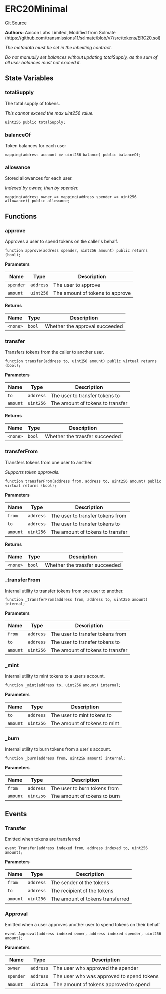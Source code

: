 # ERC20Minimal
[Git Source](https://github.com/panoptic-labs/panoptic-v1-core/blob/v1.1.x/contracts/tokens/ERC20Minimal.sol)

**Authors:**
Axicon Labs Limited, Modified from Solmate (https://github.com/transmissions11/solmate/blob/v7/src/tokens/ERC20.sol)

*The metadata must be set in the inheriting contract.*

*Do not manually set balances without updating totalSupply, as the sum of all user balances must not exceed it.*


## State Variables
### totalSupply
The total supply of tokens.

*This cannot exceed the max uint256 value.*


```solidity
uint256 public totalSupply;
```


### balanceOf
Token balances for each user


```solidity
mapping(address account => uint256 balance) public balanceOf;
```


### allowance
Stored allowances for each user.

*Indexed by owner, then by spender.*


```solidity
mapping(address owner => mapping(address spender => uint256 allowance)) public allowance;
```


## Functions
### approve

Approves a user to spend tokens on the caller's behalf.


```solidity
function approve(address spender, uint256 amount) public returns (bool);
```
**Parameters**

|Name|Type|Description|
|----|----|-----------|
|`spender`|`address`|The user to approve|
|`amount`|`uint256`|The amount of tokens to approve|

**Returns**

|Name|Type|Description|
|----|----|-----------|
|`<none>`|`bool`|Whether the approval succeeded|


### transfer

Transfers tokens from the caller to another user.


```solidity
function transfer(address to, uint256 amount) public virtual returns (bool);
```
**Parameters**

|Name|Type|Description|
|----|----|-----------|
|`to`|`address`|The user to transfer tokens to|
|`amount`|`uint256`|The amount of tokens to transfer|

**Returns**

|Name|Type|Description|
|----|----|-----------|
|`<none>`|`bool`|Whether the transfer succeeded|


### transferFrom

Transfers tokens from one user to another.

*Supports token approvals.*


```solidity
function transferFrom(address from, address to, uint256 amount) public virtual returns (bool);
```
**Parameters**

|Name|Type|Description|
|----|----|-----------|
|`from`|`address`|The user to transfer tokens from|
|`to`|`address`|The user to transfer tokens to|
|`amount`|`uint256`|The amount of tokens to transfer|

**Returns**

|Name|Type|Description|
|----|----|-----------|
|`<none>`|`bool`|Whether the transfer succeeded|


### _transferFrom

Internal utility to transfer tokens from one user to another.


```solidity
function _transferFrom(address from, address to, uint256 amount) internal;
```
**Parameters**

|Name|Type|Description|
|----|----|-----------|
|`from`|`address`|The user to transfer tokens from|
|`to`|`address`|The user to transfer tokens to|
|`amount`|`uint256`|The amount of tokens to transfer|


### _mint

Internal utility to mint tokens to a user's account.


```solidity
function _mint(address to, uint256 amount) internal;
```
**Parameters**

|Name|Type|Description|
|----|----|-----------|
|`to`|`address`|The user to mint tokens to|
|`amount`|`uint256`|The amount of tokens to mint|


### _burn

Internal utility to burn tokens from a user's account.


```solidity
function _burn(address from, uint256 amount) internal;
```
**Parameters**

|Name|Type|Description|
|----|----|-----------|
|`from`|`address`|The user to burn tokens from|
|`amount`|`uint256`|The amount of tokens to burn|


## Events
### Transfer
Emitted when tokens are transferred


```solidity
event Transfer(address indexed from, address indexed to, uint256 amount);
```

**Parameters**

|Name|Type|Description|
|----|----|-----------|
|`from`|`address`|The sender of the tokens|
|`to`|`address`|The recipient of the tokens|
|`amount`|`uint256`|The amount of tokens transferred|

### Approval
Emitted when a user approves another user to spend tokens on their behalf


```solidity
event Approval(address indexed owner, address indexed spender, uint256 amount);
```

**Parameters**

|Name|Type|Description|
|----|----|-----------|
|`owner`|`address`|The user who approved the spender|
|`spender`|`address`|The user who was approved to spend tokens|
|`amount`|`uint256`|The amount of tokens approved to spend|

